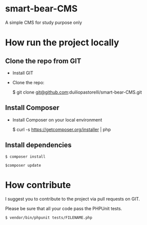 # smart-bear-CMS
A simple CMS for study purpose only

# How run the project locally

## Clone the repo from GIT

* Install GIT
* Clone the repo:

    $ git clone git@github.com:duiliopastorelli/smart-bear-CMS.git

## Install Composer

* Install Composer on your local environment

    $ curl -s https://getcomposer.org/installer | php

## Install dependencies

    $ composer install

    $composer update

# How contribute

I suggest you to contribute to the project via pull requests on GIT.

Please be sure that all your code pass the PHPUnit tests.

    $ vendor/bin/phpunit tests/FILENAME.php
